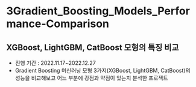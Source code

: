 # 3Gradient_Boosting_Models_Performance-Comparison
## XGBoost, LightGBM, CatBoost 모형의 특징 비교
- 진행 기간 : 2022.11.17~2022.12.27 
- Gradient Boosting 머신러닝 모형 3가지(XGBoost, LightGBM, CatBoost)의 성능을 비교해보고 어느 부분에 강점과 약점이 있는지 분석한 프로젝트
